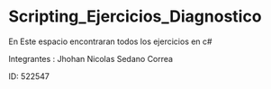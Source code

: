 # Scripting_Ejercicios_Diagnostico
En Este espacio encontraran todos los ejercicios en c#

Integrantes : Jhohan Nicolas Sedano Correa

ID: 522547
